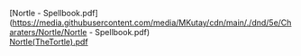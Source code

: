 [Nortle - Spellbook.pdf](https://media.githubusercontent.com/media/MKutay/cdn/main/./dnd/5e/Charaters/Nortle/Nortle - Spellbook.pdf)  
[Nortle(TheTortle).pdf](https://media.githubusercontent.com/media/MKutay/cdn/main/./dnd/5e/Charaters/Nortle/Nortle(TheTortle).pdf)  
